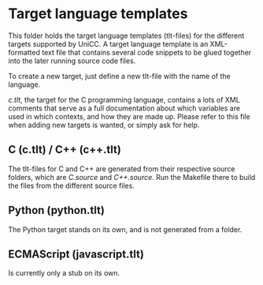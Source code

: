 # Target language templates

This folder holds the target language templates (tlt-files) for the different
targets supported by UniCC. A target language template is an XML-formatted text
file that contains several code snippets to be glued together into the later
running source code files.

To create a new target, just define a new tlt-file with the name of the
language.

_c.tlt_, the target for the C programming language, contains a lots of XML
comments that serve as a full documentation about which variables are used in
which contexts, and how they are made up. Please refer to this file when adding
new targets is wanted, or simply ask for help.

## C (c.tlt) / C++ (c++.tlt)

The tlt-files for C and C++ are generated from their respective source folders,
which are _C.source_ and _C++.source_. Run the Makefile there to build the
files from the different source files.

## Python (python.tlt)

The Python target stands on its own, and is not generated from a folder.

## ECMAScript (javascript.tlt)

Is currently only a stub on its own.
